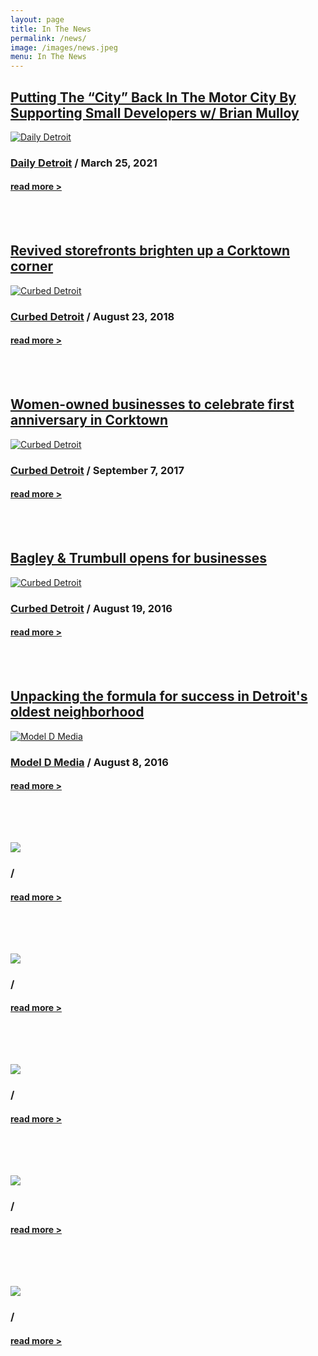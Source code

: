 ```yaml
---
layout: page
title: In The News
permalink: /news/
image: /images/news.jpeg
menu: In The News
---
```


## [Putting The “City” Back In The Motor City By Supporting Small Developers w/ Brian Mulloy](http://www.dailydetroit.com/2021/03/25/putting-the-city-back-in-the-motor-city-by-supporting-small-developers-w-brian-mulloy/)
[![Daily Detroit](/images/news/03252021.jpeg "Daily Detroit")](http://www.dailydetroit.com/2021/03/25/putting-the-city-back-in-the-motor-city-by-supporting-small-developers-w-brian-mulloy/)
### [Daily Detroit](http://www.dailydetroit.com/2021/03/25/putting-the-city-back-in-the-motor-city-by-supporting-small-developers-w-brian-mulloy/) / March 25, 2021
#### [read more >](http://www.dailydetroit.com/2021/03/25/putting-the-city-back-in-the-motor-city-by-supporting-small-developers-w-brian-mulloy/)

<br>
<br>

## [Revived storefronts brighten up a Corktown corner](https://detroit.curbed.com/2018/8/23/17760618/corktown-storefront-renovation-bagley-trumbull)
[![Curbed Detroit](/images/news/08232018.jpeg "Curbed Detroit")](https://detroit.curbed.com/2018/8/23/17760618/corktown-storefront-renovation-bagley-trumbull)
### [Curbed Detroit](https://detroit.curbed.com/2018/8/23/17760618/corktown-storefront-renovation-bagley-trumbull) / August 23, 2018
#### [read more >](https://detroit.curbed.com/2018/8/23/17760618/corktown-storefront-renovation-bagley-trumbull)

<br>
<br>

## [Women-owned businesses to celebrate first anniversary in Corktown](https://detroit.curbed.com/2017/9/7/16267458/women-owned-businesses-corktown)
[![Curbed Detroit](/images/news/09072017.jpeg "Curbed Detroit")](https://detroit.curbed.com/2017/9/7/16267458/women-owned-businesses-corktown)
### [Curbed Detroit](https://detroit.curbed.com/2017/9/7/16267458/women-owned-businesses-corktown) / September 7, 2017
#### [read more >](https://detroit.curbed.com/2017/9/7/16267458/women-owned-businesses-corktown)

<br>
<br>

## [Bagley & Trumbull opens for businesses](https://detroit.curbed.com/2016/8/19/12555054/bagley-trumbull-corktown-businesses)
[![Curbed Detroit](/images/news/08192016.jpeg "Curbed Detroit")]()
### [Curbed Detroit](https://detroit.curbed.com/2016/8/19/12555054/bagley-trumbull-corktown-businesses) / August 19, 2016
#### [read more >](https://detroit.curbed.com/2016/8/19/12555054/bagley-trumbull-corktown-businesses)

<br>
<br>

## [Unpacking the formula for success in Detroit's oldest neighborhood](https://www.modeldmedia.com/features/corktown-unpacked-072816.aspx)
[![Model D Media](/images/news/08082016.jpeg "Model D Media")]()
### [Model D Media](https://www.modeldmedia.com/features/corktown-unpacked-072816.aspx) / August 8, 2016
#### [read more >](https://www.modeldmedia.com/features/corktown-unpacked-072816.aspx)

<br>
<br>

## []()
[![](/images/news/.jpeg "")]()
### []() / 
#### [read more >]()

<br>
<br>

## []()
[![](/images/news/.jpeg "")]()
### []() / 
#### [read more >]()

<br>
<br>

## []()
[![](/images/news/.jpeg "")]()
### []() / 
#### [read more >]()

<br>
<br>

## []()
[![](/images/news/.jpeg "")]()
### []() / 
#### [read more >]()

<br>
<br>

## []()
[![](/images/news/.jpeg "")]()
### []() / 
#### [read more >]()

<br>
<br>
